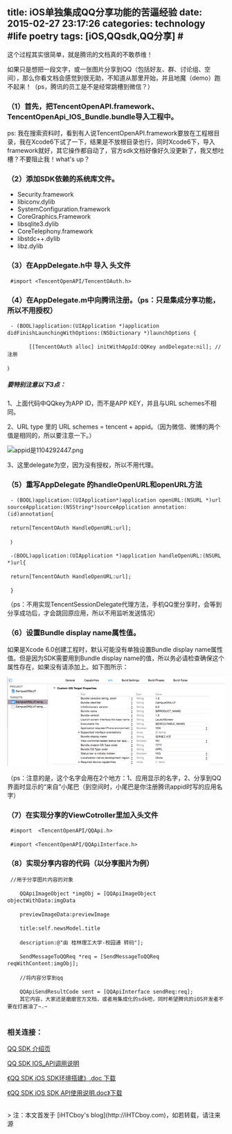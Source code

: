 title: iOS单独集成QQ分享功能的苦逼经验
date: 2015-02-27 23:17:26
categories: technology  #life poetry
tags: [iOS,QQsdk,QQ分享]  # <!--more-->
---

这个过程其实很简单，就是腾讯的文档真的不敢恭维！

如果只是想把一段文字，或一张图片分享到QQ（包括好友、群、讨论组、空间），那么你看文档会感觉到很无助，不知道从那里开始，并且地魔（demo）跑不起来！（ps，腾讯的员工是不是经常跳槽到微信？）

### （1）首先，把TencentOpenAPI.framework、TencentOpenApi_IOS_Bundle.bundle导入工程中。

ps: 我在搜索资料时，看到有人说TencentOpenAPI.framework要放在工程根目录，我在Xcode6下试了一下，结果是不放根目录也行，同时Xcode6下，导入framework就好，其它操作都自动了，官方sdk文档好像好久没更新了，我又想吐槽？不要阻止我！what's up？

<!--more-->

### （2）添加SDK依赖的系统库文件。

- Security.framework
- libiconv.dylib
- SystemConfiguration.framework
- CoreGraphics.Framework
- libsqlite3.dylib
- CoreTelephony.framework
- libstdc++.dylib
- libz.dylib


### （3）在AppDelegate.h中 导入 头文件

```
 #import <TencentOpenAPI/TencentOAuth.h>

```

### （4）在AppDelegate.m中向腾讯注册。（ps：只是集成分享功能，所以不用授权）

```
 - (BOOL)application:(UIApplication *)application didFinishLaunchingWithOptions:(NSDictionary *)launchOptions {

       [[TencentOAuth alloc] initWithAppId:QQKey andDelegate:nil]; //注册

｝

```

##### 要特别注意以下3点：

1、上面代码中QQkey为APP ID，而不是APP KEY，并且与URL schemes不相同。

2、URL type 里的 URL schemes  = tencent + appid。（因为微信、微博的两个值是相同的，所以要注意一下。）

![appid是1104292447.png](https://github.com/iHTCboy/iGallery/raw/master/BlogImages/2015/02/appid是1104292447.png)

3、这里delegate为空，因为没有授权，所以不用代理。


### （5）重写AppDelegate 的handleOpenURL和openURL方法

```
 - (BOOL)application:(UIApplication*)application openURL:(NSURL *)url sourceApplication:(NSString*)sourceApplication annotation:(id)annotation{
 
 return[TencentOAuth HandleOpenURL:url];

 ｝

 -(BOOL)application:(UIApplication *)application handleOpenURL:(NSURL *)url{

 return[TencentOAuth HandleOpenURL:url];
 
 }

```
（ps：不用实现TencentSessionDelegate代理方法，手机QQ里分享时，会等到分享成功后，才会跳回原应用，所以不用监听发送情况）


### （6）设置Bundle display name属性值。

如果是Xcode 6.0创建工程时，默认可能没有单独设置Bundle display name属性值。但是因为SDK需要用到Bundle display name的值，所以务必请检查确保这个属性存在，如果没有请添加上。如下图所示：

![Bundle display name 为桂林理工大学.png](https://github.com/iHTCboy/iGallery/raw/master/BlogImages/2015/02/Bundle_display_name为桂林理工大学.png)

（ps：注意的是，这个名字会用在2个地方：1、应用显示的名字，2、分享到QQ界面时显示的“来自”小尾巴（到空间时，小尾巴是你注册腾讯appid时写的应用名字）

### （7）在实现分享的ViewCotroller里加入头文件

```
 #import  <TencentOpenAPI/QQApi.h>

 #import <TencentOpenAPI/QQApiInterface.h>

```

### （8）实现分享内容的代码（以分享图片为例）

```
 //用于分享图片内容的对象

	QQApiImageObject *imgObj = [QQApiImageObject objectWithData:imgData

	previewImageData:previewImage

	title:self.newsModel.title

	description:@"由 桂林理工大学-校园通 转码"];

	SendMessageToQQReq *req = [SendMessageToQQReq reqWithContent:imgObj];

	//将内容分享到qq

	QQApiSendResultCode sent = [QQApiInterface sendReq:req];
	其它内容，大家还是磨磨官方文档，或者用集成化的sdk吧，同时希望腾讯的iOS开发者不要在打酱油了~.~


```


### 相关连接：

[QQ SDK 介绍页](http://wiki.open.qq.com/wiki/mobile/SDK下载)

[QQ SDK IOS_API调用说明](http://wiki.open.qq.com/wiki/IOS_API调用说明#2._iOS_SDK_API.E4.BD.BF.E7.94.A8.E8.AF.B4.E6.98.8E)

[《QQ SDK iOS SDK环境搭建》.doc 下载](http://qzonestyle.gtimg.cn/qzone/vas/opensns/res/doc/iOS_SDK_huanjingdajian.doc)

[《QQ SDK iOS SDK API使用说明.doc》下载](http://qzonestyle.gtimg.cn/qzone/vas/opensns/res/doc/iOS_SDK_API_shiyongshuoming.doc)


<br>
> 注：本文首发于 [iHTCboy's blog](http://iHTCboy.com)，如若转载，请注来源




